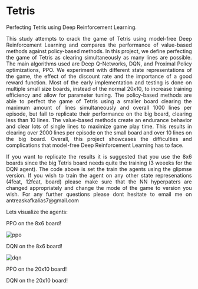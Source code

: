 # Tetris
Perfecting Tetris using Deep Reinforcement Learning.



<p align="justify">This study attempts to crack the game of Tetris using model-free Deep Reinforcement Learning
and compares the performance of value-based methods against policy-based methods. In
this project, we define perfecting the game of Tetris as clearing simultaneously as many lines
are possible. The main algorithms used are Deep Q-Networks, DQN, and Proximal Policy
optimizations, PPO. We experiment with different state representations of the game, the
effect of the discount rate and the importance of a good reward function. Most of the early
implementation and testing is done on multiple small size boards, instead of the normal 20x10,
to increase training efficiency and allow for parameter tuning. The policy-based methods are
able to perfect the game of Tetris using a smaller board clearing the maximum amount of
lines simultaneously and overall 1000 lines per episode, but fail to replicate their performance
on the big board, clearing less than 10 lines. The value-based methods create an endurance
behavior and clear lots of single lines to maximize game play time. This results in clearing
over 2000 lines per episode on the small board and over 10 lines on the big board. Overall,
this project showcases the difficulties and complications that model-free Deep Reinforcement
Learning has to face. 


<p align="justify"> If you want to replicate the results it is suggested that you use the 8x6 boards since the big Tetris board needs quite the training (3 weeeks for the DQN agent). The code above is set the train the agents using the glipmse version. If you wish to train the agent on any other state represenations (4feat, 12feat, board) please make sure that the NN hyperpaters are changed appropriately and change the mode of the game to version you wish. For any further questions please dont hesitate to email me on antreaskafkalias7@gmail.com  </p>

Lets visualize the agents:

PPO on the 8x6 board!

![ppo](https://user-images.githubusercontent.com/72248364/132142545-f40431ba-c89a-4d6d-ba9c-0d1df024b055.gif=250x250)


DQN on the 8x6 board!

![dqn](https://user-images.githubusercontent.com/72248364/132142550-b42f6332-f706-4c90-b1d3-1612bd6a105a.gif)

PPO on the 20x10 board!


DQN on the 20x10 board!






